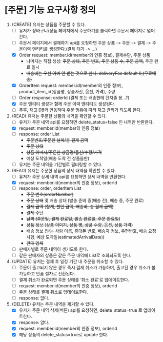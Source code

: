 # [주문] 기능 요구사항 정의

1. (CREATE) 유저는 상품을 주문할 수 있다.
    -[ ] 유저가 장바구니/상품 페이지에서 주문하기를 클릭하면 주문서 페이지로 넘어간다.
    -[ ] 주문서 페이지에서 결제하기 api를 요청하면 주문 상품 -> 주문 -> 결제 -> 주문이력 엔티티를 생성한다.(결제 대기 -> ...)
    -[X] Order request: member.id(member의 인증 정보), 결제수단, 주문 상품
        - 나머지는 직접 생성: ~~주문 상태, 주문 번호, 주문 상품 수, 주문 금액,~~ 주문 완료 일시
        - ~~배송비는 우선 아예 안 받는 것으로 한다. deliveryFee default 0;(무료배송)~~
    -[X] OrderItem request: member.id(member의 인증 정보), product_item_id(상품명, 상품사진, 옵션, 가격), 수량
    -[ ] Order response: orderId (결제 또는 배송한테 던져줄 용...?)
    -[X] 주문 엔티티 생성과 함께 주문 이력 엔티티도 생성된다.
    -[ ] 추후, 재고 DB와 연동하여 주문 행위에 따라 재고 관리가 되도록 한다.
2. (READ) 유저는 주문한 상품의 내역을 확인할 수 있다.
    -[ ] 유저가 주문 내역 api를 요청하면 delete_status=false 인 내역만 반환한다.
    -[X] request: member.id(member의 인증 정보)
    -[ ] response: order List
        - ~~주문번호/주문한 날짜/총 결제 금액~~
        - ~~주문 상태~~
        - ~~상품 이미지/주문한 상품명/옵션/수량/가격~~
        - 예상 도착일(배송 도착 전 상품들만)
    -[ ] 유저는 주문 내역을 기간별로 필터링할 수 있다.
3. (READ) 유저는 주문한 상품의 상세 내역을 확인할 수 있다.
    -[ ] 유저가 주문 상세 내역 api를 요청하면 상세 내역을 반환한다.
    -[X] request: member.id(member의 인증 정보), orderId
    -[ ] response: order, orderItem List
        - ~~주문 번호(orderNumber)~~
        - ~~주문 상태~~ 및 배송 상태 (발송 준비 중(배송 전), 배송 중, 주문 완료)
        - ~~결제 금액 (합계, ~~할인 금액~~, 배송비, 총 결제 금액)~~
        - ~~결제 수단~~
        - ~~날짜 (주문일, 결제 완료일, 발송 완료일, 주문 완료일)~~
        - ~~상품 정보 (상품 이미지, 상품 명, 상품 수량, 옵션, 상품 가격)~~
        - 배송 정보 (받는 사람 이름, 휴대폰 번호, 배송지 정보, 우편번호, 배송 요청 사항, 예상 도착일(estimatedArrivalDate))
        - ~~판매 업체~~
    -[ ] 판매자별로 주문 내역이 생기도록 한다.
    -[ ] 같은 판매자의 상품은 같은 주문 내역에 List로 조회되도록 한다.
4. (UPDATE) 유저는 결제 후 일정 기간 내 주문을 취소할 수 있다.
    -[ ] 주문이 출고되지 않은 경우 즉시 결제 취소가 가능하며, 출고된 경우 취소가 불가능하고 반품 절차로 전환된다.
    -[ ] 결제 취소가 완료되면 주문 상태를 ‘취소 완료’로 업데이트한다.
    -[ ] request: member.id(member의 인증 정보), orderId
    -[ ] 주문 상태를 결제 취소로 업데이트한다.
    -[ ] response: 없다.
5. (DELETE) 유저는 주문 내역을 제거할 수 있다.
    -[X] 유저가 주문 내역 삭제(버튼) api를 요청하면, delete_status=true 로 업데이트한다.
    -[X] response: 없다.
    -[X] request: member.id(member의 인증 정보), orderId
    -[X] 해당 상품의 delete_status=true로 update 한다.

